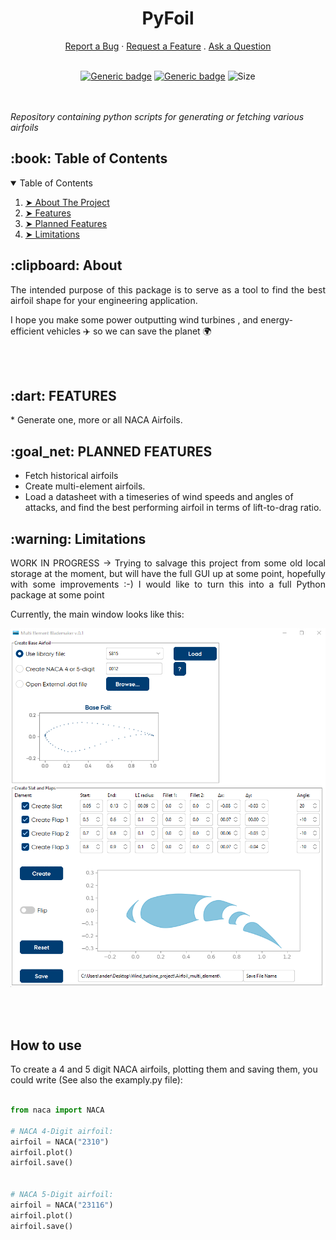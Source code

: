 

<div align="center">
 
 <h1 align="center">  PyFoil </h1>
  <a href="https://github.com/AndersGroengaard/pyfoil/issues/new?assignees=&labels=bug&template=01_BUG_REPORT.md&title=bug%3A+">Report a Bug</a>
  ·
  <a href="https://github.com/AndersGroengaard/pyfoil/issues/new?assignees=&labels=enhancement&template=02_FEATURE_REQUEST.md&title=feat%3A+">Request a Feature</a>
  .
  <a href="https://github.com/AndersGroengaard/pyfoil/discussions">Ask a Question</a>
</div>

<br/>


<center>

[![Generic badge](https://img.shields.io/badge/Python-3.9-blue)]()
[![Generic badge](https://img.shields.io/badge/version-0.1.0_a-green)]()
![Size](https://img.shields.io/github/repo-size/AndersGroengaard/pyfoil)
</center>

<br /><br />
_Repository containing python scripts for generating or fetching various airfoils_

 

<!-- TABLE OF CONTENTS -->
<h2 id="table-of-contents"> :book: Table of Contents</h2>

<details open="open">
  <summary>Table of Contents</summary>
  <ol>
    <li><a href="#about"> ➤ About The Project</a></li>
    <li><a href="#features"> ➤ Features</a></li>
    <li><a href="#planned-features"> ➤ Planned Features</a></li>
     <li><a href="#limitations"> ➤ Limitations</a></li>
  </ol>
</details>
 
<!-- ABOUT THE PROJECT -->
<h2 id="about"> :clipboard: About</h2>
 
<p align="justify"> 
   The intended purpose of this package is to serve as a tool to find the best airfoil shape for your engineering application.
 
   I hope you make some power outputting wind turbines  , and energy-efficient vehicles :airplane: so we can save the planet :earth_africa: 
</p>





<br/><br/>


<!-- Features -->
<h2 id="features"> :dart: FEATURES </h2>
* Generate one, more or all NACA Airfoils.

<!-- Features -->
<h2 id="planned-features"> :goal_net: PLANNED FEATURES </h2>

* Fetch historical airfoils
* Create multi-element airfoils.
* Load a datasheet with a timeseries of wind speeds and angles of attacks, and find the best performing airfoil in terms of lift-to-drag ratio.

<!-- Limitations -->
<h2 id="limitations"> :warning: Limitations</h2>
 
<p align="justify"> 
   WORK IN PROGRESS -> Trying to salvage this project from some old local storage at the moment, but will have the full GUI up at some point, hopefully with some improvements :-)
I would like to turn this into a full Python package at some point
</p>



Currently, the main window looks like this:

<img src="./doc/gui.png" width="700">


<br/><br/>

## How to use

To create a 4 and 5 digit NACA airfoils, plotting them and saving them, you could write (See also the examply.py file):

```python

from naca import NACA

# NACA 4-Digit airfoil:
airfoil = NACA("2310")
airfoil.plot()
airfoil.save()


# NACA 5-Digit airfoil:
airfoil = NACA("23116")
airfoil.plot()
airfoil.save()
 
```
